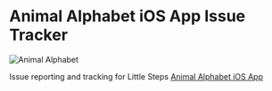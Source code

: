 # Animal Alphabet iOS App Issue Tracker

![Animal Alphabet](http://a1.mzstatic.com/us/r30/Purple30/v4/ab/a6/49/aba64973-b379-cc76-2f94-d00a45b41859/icon175x175.png)

Issue reporting and tracking for Little Steps [Animal Alphabet iOS App](https://itunes.apple.com/us/app/animal-alphabet-learning-for/id1124493289?ls=1&mt=8)


